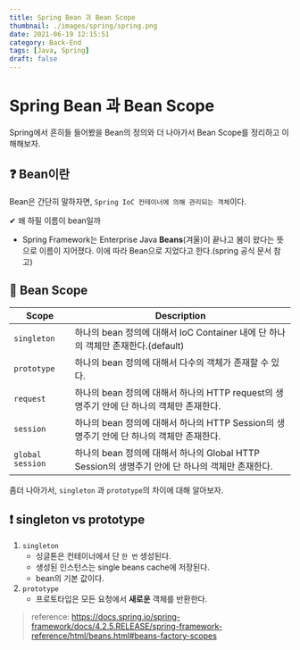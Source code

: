 ```yaml
---
title: Spring Bean 과 Bean Scope
thumbnail: ./images/spring/spring.png
date: 2021-06-19 12:15:51
category: Back-End
tags: [Java, Spring]
draft: false
---
```


# Spring Bean 과 Bean Scope

Spring에서 흔히들 들어봤을 Bean의 정의와 더 나아가서 Bean Scope를 정리하고 이해해보자.



## ❓ Bean이란

Bean은 간단히 말하자면, `Spring IoC 컨테이너에 의해 관리되는 객체`이다.

✔ 왜 하필 이름이 bean일까

- Spring Framework는 Enterprise Java **Beans**(겨울)이 끝나고 봄이 왔다는 뜻으로 이름이 지어졌다. 이에 따라 Bean으로 지었다고 한다.(spring 공식 문서 참고)



## 🔎 Bean Scope

| Scope            | Description                                                  |
| ---------------- | ------------------------------------------------------------ |
| `singleton`      | 하나의 bean 정의에 대해서 IoC Container 내에 단 하나의 객체만 존재한다.(default) |
| `prototype`      | 하나의 bean 정의에 대해서 다수의 객체가 존재할 수 있다.      |
| `request`        | 하나의 bean 정의에 대해서 하나의 HTTP request의 생명주기 안에 단 하나의 객체만 존재한다. |
| `session`        | 하나의 bean 정의에 대해서 하나의 HTTP Session의 생명주기 안에 단 하나의 객체만 존재한다. |
| `global session` | 하나의 bean 정의에 대해서 하나의 Global HTTP Session의 생명주기 안에 단 하나의 객체만 존재한다. |



좀더 나아가서, `singleton` 과 `prototype`의 차이에 대해 알아보자.



## ❗ singleton vs prototype

1. `singleton`
   - 싱글톤은 컨테이너에서 단 `한 번` 생성된다.
   - 생성된 인스턴스는 single beans cache에 저장된다.
   - bean의 기본 값이다.
2. `prototype`
   - 프로토타입은 모든 요청에서 **새로운** 객체를 반환한다.





> reference: https://docs.spring.io/spring-framework/docs/4.2.5.RELEASE/spring-framework-reference/html/beans.html#beans-factory-scopes

